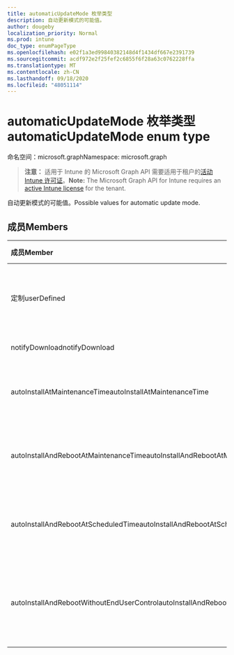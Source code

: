 ```yaml
---
title: automaticUpdateMode 枚举类型
description: 自动更新模式的可能值。
author: dougeby
localization_priority: Normal
ms.prod: intune
doc_type: enumPageType
ms.openlocfilehash: e02f1a3ed99840382148d4f1434df667e2391739
ms.sourcegitcommit: acdf972e2f25fef2c6855f6f28a63c0762228ffa
ms.translationtype: MT
ms.contentlocale: zh-CN
ms.lasthandoff: 09/18/2020
ms.locfileid: "48051114"
---
```

# <a name="automaticupdatemode-enum-type"></a><span data-ttu-id="b813a-103">automaticUpdateMode 枚举类型</span><span class="sxs-lookup"><span data-stu-id="b813a-103">automaticUpdateMode enum type</span></span>

<span data-ttu-id="b813a-104">命名空间：microsoft.graph</span><span class="sxs-lookup"><span data-stu-id="b813a-104">Namespace: microsoft.graph</span></span>

> <span data-ttu-id="b813a-105">**注意：** 适用于 Intune 的 Microsoft Graph API 需要适用于租户的[活动 Intune 许可证](https://go.microsoft.com/fwlink/?linkid=839381)。</span><span class="sxs-lookup"><span data-stu-id="b813a-105">**Note:** The Microsoft Graph API for Intune requires an [active Intune license](https://go.microsoft.com/fwlink/?linkid=839381) for the tenant.</span></span>

<span data-ttu-id="b813a-106">自动更新模式的可能值。</span><span class="sxs-lookup"><span data-stu-id="b813a-106">Possible values for automatic update mode.</span></span>

## <a name="members"></a><span data-ttu-id="b813a-107">成员</span><span class="sxs-lookup"><span data-stu-id="b813a-107">Members</span></span>
|<span data-ttu-id="b813a-108">成员</span><span class="sxs-lookup"><span data-stu-id="b813a-108">Member</span></span>|<span data-ttu-id="b813a-109">值</span><span class="sxs-lookup"><span data-stu-id="b813a-109">Value</span></span>|<span data-ttu-id="b813a-110">说明</span><span class="sxs-lookup"><span data-stu-id="b813a-110">Description</span></span>|
|:---|:---|:---|
|<span data-ttu-id="b813a-111">定制</span><span class="sxs-lookup"><span data-stu-id="b813a-111">userDefined</span></span>|<span data-ttu-id="b813a-112">0</span><span class="sxs-lookup"><span data-stu-id="b813a-112">0</span></span>|<span data-ttu-id="b813a-113">用户定义，默认值，无意向。</span><span class="sxs-lookup"><span data-stu-id="b813a-113">User Defined, default value, no intent.</span></span>|
|<span data-ttu-id="b813a-114">notifyDownload</span><span class="sxs-lookup"><span data-stu-id="b813a-114">notifyDownload</span></span>|<span data-ttu-id="b813a-115">1 </span><span class="sxs-lookup"><span data-stu-id="b813a-115">1</span></span>|<span data-ttu-id="b813a-116">下载时通知。</span><span class="sxs-lookup"><span data-stu-id="b813a-116">Notify on download.</span></span>|
|<span data-ttu-id="b813a-117">autoInstallAtMaintenanceTime</span><span class="sxs-lookup"><span data-stu-id="b813a-117">autoInstallAtMaintenanceTime</span></span>|<span data-ttu-id="b813a-118">2 </span><span class="sxs-lookup"><span data-stu-id="b813a-118">2</span></span>|<span data-ttu-id="b813a-119">在维护时间自动安装。</span><span class="sxs-lookup"><span data-stu-id="b813a-119">Auto-install at maintenance time.</span></span>|
|<span data-ttu-id="b813a-120">autoInstallAndRebootAtMaintenanceTime</span><span class="sxs-lookup"><span data-stu-id="b813a-120">autoInstallAndRebootAtMaintenanceTime</span></span>|<span data-ttu-id="b813a-121">第三章</span><span class="sxs-lookup"><span data-stu-id="b813a-121">3</span></span>|<span data-ttu-id="b813a-122">在维护时间自动安装和重启。</span><span class="sxs-lookup"><span data-stu-id="b813a-122">Auto-install and reboot at maintenance time.</span></span>|
|<span data-ttu-id="b813a-123">autoInstallAndRebootAtScheduledTime</span><span class="sxs-lookup"><span data-stu-id="b813a-123">autoInstallAndRebootAtScheduledTime</span></span>|<span data-ttu-id="b813a-124">4 </span><span class="sxs-lookup"><span data-stu-id="b813a-124">4</span></span>|<span data-ttu-id="b813a-125">在计划的时间自动安装和重启。</span><span class="sxs-lookup"><span data-stu-id="b813a-125">Auto-install and reboot at scheduled time.</span></span>|
|<span data-ttu-id="b813a-126">autoInstallAndRebootWithoutEndUserControl</span><span class="sxs-lookup"><span data-stu-id="b813a-126">autoInstallAndRebootWithoutEndUserControl</span></span>|<span data-ttu-id="b813a-127">5 </span><span class="sxs-lookup"><span data-stu-id="b813a-127">5</span></span>|<span data-ttu-id="b813a-128">在没有最终用户控件的情况下自动安装和重启</span><span class="sxs-lookup"><span data-stu-id="b813a-128">Auto-install and restart without end-user control</span></span>|









